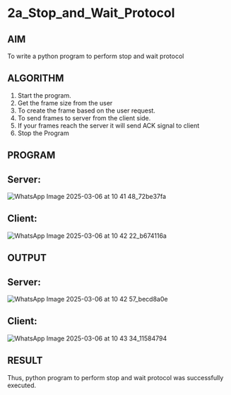 # 2a_Stop_and_Wait_Protocol
## AIM 
To write a python program to perform stop and wait protocol
## ALGORITHM
1. Start the program.
2. Get the frame size from the user
3. To create the frame based on the user request.
4. To send frames to server from the client side.
5. If your frames reach the server it will send ACK signal to client
6. Stop the Program
## PROGRAM
## Server:
![WhatsApp Image 2025-03-06 at 10 41 48_72be37fa](https://github.com/user-attachments/assets/26508ddc-d413-4f0a-b78e-223834636f64)
## Client:
![WhatsApp Image 2025-03-06 at 10 42 22_b674116a](https://github.com/user-attachments/assets/f475ba28-126e-4c89-808b-302453b2fb1b)

## OUTPUT
## Server:
![WhatsApp Image 2025-03-06 at 10 42 57_becd8a0e](https://github.com/user-attachments/assets/772d9b32-356a-4a92-b147-92aa7b0ef972)
## Client:
![WhatsApp Image 2025-03-06 at 10 43 34_11584794](https://github.com/user-attachments/assets/a5b72e2a-8519-4649-b626-1e7411ef7692)
## RESULT
Thus, python program to perform stop and wait protocol was successfully executed.
